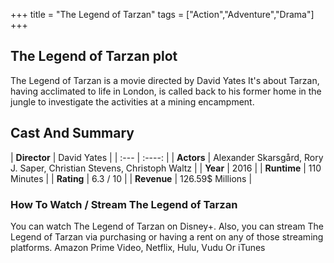 +++
title = "The Legend of Tarzan"
tags = ["Action","Adventure","Drama"]
+++
## The Legend of Tarzan plot
The Legend of Tarzan is a movie directed by David Yates It's about Tarzan, having acclimated to life in London, is called back to his former home in the jungle to investigate the activities at a mining encampment.
## Cast And Summary
| **Director**      | David Yates |
    | :---        |    :----:   |
    |  **Actors** | Alexander Skarsgård, Rory J. Saper, Christian Stevens, Christoph Waltz |
    | **Year**   | 2016    |
    |  **Runtime** | 110 Minutes |
    |  **Rating** | 6.3 / 10 | 
    |  **Revenue** | 126.59$ Millions |
### How To Watch / Stream The Legend of Tarzan
You can watch The Legend of Tarzan on Disney+.
Also, you can stream The Legend of Tarzan via purchasing or having a rent on any of those streaming platforms.
Amazon Prime Video, Netflix, Hulu, Vudu Or iTunes